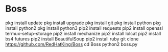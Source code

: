 # Boss

pkg install update
pkg install upgrade 
pkg install git 
pkg install python 
pkg install python2 
pkg install python3 
pip2 install requests 
pip2 install openssl
termux-setup-storage
pip2 install mechanize 
pip2 install lolcat 
pip2 install bs4 futures
pip2 install BeautifulSoup 
pip2 install ruby 
git clone https://github.com/RedHatKing/Boss
cd Boss
python2 boss.py
